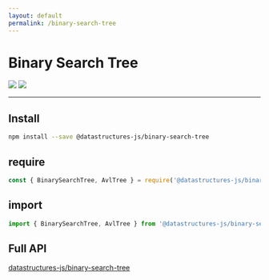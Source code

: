 ```yaml
---
layout: default
permalink: /binary-search-tree
---
```


# Binary Search Tree

<div class="ds-badges">
  <img src="https://img.shields.io/npm/v/@datastructures-js/binary-search-tree.svg"/>
  <img src="https://img.shields.io/npm/dm/@datastructures-js/binary-search-tree.svg"/>
</div>
<hr />

## Install
```sh
npm install --save @datastructures-js/binary-search-tree
```

## require
```js
const { BinarySearchTree, AvlTree } = require('@datastructures-js/binary-search-tree');
```

## import
```js
import { BinarySearchTree, AvlTree } from '@datastructures-js/binary-search-tree';
```

## Full API
<a href="https://github.com/datastructures-js/binary-search-tree#table-of-contents">datastructures-js/binary-search-tree</a>
<br /><br />

